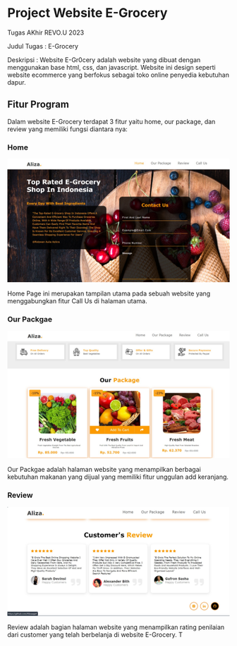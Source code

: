 # Project Website E-Grocery
Tugas AKhir REVO.U 2023

Judul Tugas : E-Grocery

Deskripsi : Website E-Gr0cery adalah website yang dibuat dengan menggunakan base html, css, dan javascript. Website ini design seperti website ecommerce yang berfokus sebagai toko online penyedia kebutuhan dapur.

## Fitur Program
Dalam website E-Grocery terdapat 3 fitur yaitu home, our package, dan review yang memiliki fungsi diantara nya:

### Home

![Home](https://github.com/Alizaaaja4/Web-E_Grocery/blob/main/dokumentasi%201.jpeg)

Home Page ini merupakan tampilan utama pada sebuah website yang menggabungkan fitur Call Us di halaman utama.

### Our Packgae

![Our Package](https://github.com/Alizaaaja4/Web-E_Grocery/blob/main/dokumentasi%202.jpeg)

Our Packgae adalah halaman website yang menampilkan berbagai kebutuhan makanan yang dijual yang memiliki fitur unggulan add keranjang.

### Review

![Review](https://github.com/Alizaaaja4/Web-E_Grocery/blob/main/dokumentasi%203.jpeg)

Review adalah bagian halaman website yang menampilkan rating penilaian dari customer yang telah berbelanja di website E-Grocery. T



